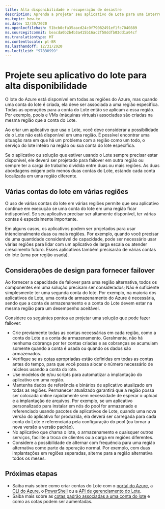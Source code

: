 ```yaml
---
title: Alta disponibilidade e recuperação de desastre
description: Aprenda a projetar seu aplicativo de Lote para uma interrupção regional.
ms.topic: how-to
ms.date: 12/30/2020
ms.openlocfilehash: 51bcb0cfa35aacd24c0f79082491ef1fc7040889
ms.sourcegitcommit: beacda0b2b4b3a415b16ac2f58ddfb03dd1a04cf
ms.translationtype: MT
ms.contentlocale: pt-BR
ms.lasthandoff: 12/31/2020
ms.locfileid: "97830999"
---
```

# <a name="design-your-batch-application-for-high-availability"></a>Projete seu aplicativo do lote para alta disponibilidade

O lote do Azure está disponível em todas as regiões do Azure, mas quando uma conta do lote é criada, ela deve ser associada a uma região específica. Todas as operações para a conta do Lote então se aplicam a essa região. Por exemplo, pools e VMs (máquinas virtuais) associadas são criadas na mesma região que a conta do Lote.

Ao criar um aplicativo que usa o Lote, você deve considerar a possibilidade de o Lote não está disponível em uma região. É possível encontrar uma situação rara em que há um problema com a região como um todo, o serviço do lote inteiro na região ou sua conta do lote específica.

Se o aplicativo ou solução que estiver usando o Lote sempre precisar estar disponível, ele deverá ser projetado para failover em outra região ou sempre ter a carga de trabalho dividida entre duas ou mais regiões. As duas abordagens exigem pelo menos duas contas do Lote, estando cada conta localizada em uma região diferente.

## <a name="multiple-batch-accounts-in-multiple-regions"></a>Várias contas do lote em várias regiões

O uso de várias contas do lote em várias regiões permite que seu aplicativo continue em execução se uma conta do lote em uma região ficar indisponível. Se seu aplicativo precisar ser altamente disponível, ter várias contas é especialmente importante.

Em alguns casos, os aplicativos podem ser projetados para usar intencionalmente duas ou mais regiões. Por exemplo, quando você precisar de uma quantidade considerável de capacidade, pode ser necessário usar várias regiões para lidar com um aplicativo de larga escala ou atender crescimento futuro. Esses aplicativos também precisarão de várias contas do lote (uma por região usada).

## <a name="design-considerations-for-providing-failover"></a>Considerações de design para fornecer failover

Ao fornecer a capacidade de failover para uma região alternativa, todos os componentes em uma solução precisam ser considerados; Não é suficiente simplesmente ter uma segunda conta do lote. Por exemplo, na maioria dos aplicativos de Lote, uma conta de armazenamento do Azure é necessária, sendo que a conta de armazenamento e a conta do Lote devem estar na mesma região para um desempenho aceitável.

Considere os seguintes pontos ao projetar uma solução que pode fazer failover:

- Crie previamente todas as contas necessárias em cada região, como a conta do Lote e a conta de armazenamento. Geralmente, não há nenhuma cobrança por ter contas criadas e as cobranças se acumulam somente quando a conta é usada ou quando os dados são armazenados.
- Verifique se as [cotas](batch-quota-limit.md) apropriadas estão definidas em todas as contas antes do tempo, para que você possa alocar o número necessário de núcleos usando a conta do lote.
- Use modelos de e/ou scripts para automatizar a implantação do aplicativo em uma região.
- Mantenha dados de referência e binários de aplicativo atualizado em todas as regiões. Permanecer atualizado garantirá que a região possa ser colocada online rapidamente sem necessidade de esperar o upload e a implantação de arquivos. Por exemplo, se um aplicativo personalizado para instalar em nós do pool for armazenado e referenciado usando pacotes de aplicativos de Lote, quando uma nova versão do aplicativo for produzida, ela deverá ser carregada para cada conta do Lote e referenciada pela configuração do pool (ou tornar a nova versão a versão padrão).
- No aplicativo que chama o lote, o armazenamento e quaisquer outros serviços, facilite a troca de clientes ou a carga em regiões diferentes.
- Considere a possibilidade de alternar com frequência para uma região alternativa como parte da operação normal. Por exemplo, com duas implantações em regiões separadas, alterne para a região alternativa todos os meses.

## <a name="next-steps"></a>Próximas etapas

- Saiba mais sobre como criar contas do Lote com o [portal do Azure](batch-account-create-portal.md), a [CLI do Azure](./scripts/batch-cli-sample-create-account.md), o [PowerShell](batch-powershell-cmdlets-get-started.md) ou a [API de gerenciamento do Lote](batch-management-dotnet.md).
- Saiba mais sobre as [cotas padrão associadas a uma conta do lote](batch-quota-limit.md) e como as cotas podem ser aumentadas.
